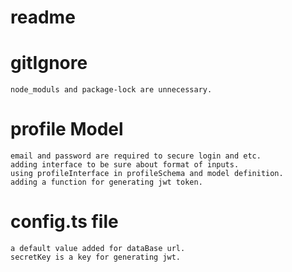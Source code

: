 # readme
# gitIgnore
    node_moduls and package-lock are unnecessary.
# profile Model
    email and password are required to secure login and etc.
    adding interface to be sure about format of inputs.
    using profileInterface in profileSchema and model definition.
    adding a function for generating jwt token.

# config.ts file
    a default value added for dataBase url.
    secretKey is a key for generating jwt.
